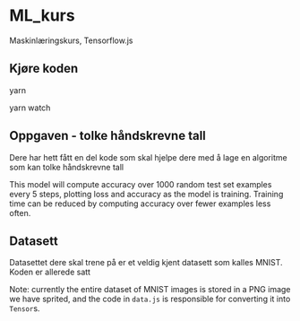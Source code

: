 # ML_kurs
Maskinlæringskurs, Tensorflow.js

## Kjøre koden
yarn

yarn watch

## Oppgaven - tolke håndskrevne tall

Dere har hett fått en del kode som skal hjelpe dere med å lage en algoritme som kan tolke håndskrevne tall

This model will compute accuracy over 1000 random test set examples every 5
steps, plotting loss and accuracy as the model is training. Training time can
be reduced by computing accuracy over fewer examples less often.

## Datasett
Datasettet dere skal trene på er et veldig kjent datasett som kalles MNIST. Koden er allerede satt

Note: currently the entire dataset of MNIST images is stored in a PNG image we have
sprited, and the code in `data.js` is responsible for converting it into `Tensor`s.
